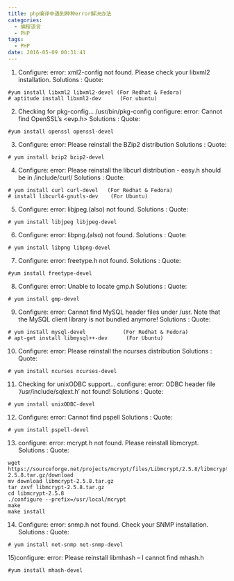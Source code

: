 ```yaml
---
title: php编译中遇到种种error解决办法
categories:
  - 编程语言
  - PHP
tags:
  - PHP
date: 2016-05-09 00:31:41
---
```


1) Configure: error: xml2-config not found. Please check your libxml2 installation.
Solutions :
Quote:
```
#yum install libxml2 libxml2-devel (For Redhat & Fedora)
# aptitude install libxml2-dev      (For ubuntu)

```
2) Checking for pkg-config… /usr/bin/pkg-config 
configure: error: Cannot find OpenSSL’s <evp.h>
Solutions :
Quote:

```
#yum install openssl openssl-devel
```

3) Configure: error: Please reinstall the BZip2 distribution
Solutions :
Quote:

```
# yum install bzip2 bzip2-devel
```

4) Configure: error: Please reinstall the libcurl distribution - 
easy.h should be in <curl-dir>/include/curl/
Solutions :
Quote:

```
# yum install curl curl-devel   (For Redhat & Fedora)
# install libcurl4-gnutls-dev    (For Ubuntu) 
```

5) Configure: error: libjpeg.(also) not found.
Solutions :
Quote:

```
# yum install libjpeg libjpeg-devel
```

6) Configure: error: libpng.(also) not found.
Solutions :
Quote:

```
# yum install libpng libpng-devel
```

7) Configure: error: freetype.h not found. 
Solutions :
Quote:

```
#yum install freetype-devel
```

8) Configure: error: Unable to locate gmp.h
Solutions :
Quote:

```
# yum install gmp-devel
```


9) Configure: error: Cannot find MySQL header files under /usr. 
Note that the MySQL client library is not bundled anymore!
Solutions :
Quote:

```
# yum install mysql-devel            (For Redhat & Fedora)
# apt-get install libmysql++-dev      (For Ubuntu) 
```


10) Configure: error: Please reinstall the ncurses distribution
Solutions :
Quote:

```
# yum install ncurses ncurses-devel
```

11) Checking for unixODBC support… configure: error: ODBC header file ‘/usr/include/sqlext.h’ not found!
Solutions :
Quote:

```
# yum install unixODBC-devel
```

12) Configure: error: Cannot find pspell
Solutions :
Quote:

```
# yum install pspell-devel
```

13) configure: error: mcrypt.h not found. Please reinstall libmcrypt.
Solutions :
Quote:

```
wget https://sourceforge.net/projects/mcrypt/files/Libmcrypt/2.5.8/libmcrypt-2.5.8.tar.gz/download
mv download libmcrypt-2.5.8.tar.gz
tar zxvf libmcrypt-2.5.8.tar.gz
cd libmcrypt-2.5.8
./configure --prefix=/usr/local/mcrypt
make
make install

```

14) Configure: error: snmp.h not found. Check your SNMP installation.
Solutions :
Quote:

```
# yum install net-snmp net-snmp-devel
```

15)configure: error: Please reinstall libmhash – I cannot find mhash.h

```
#yum install mhash-devel
```